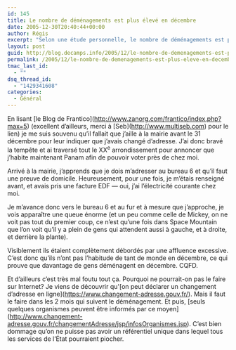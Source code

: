 ```yaml
---
id: 145
title: Le nombre de déménagements est plus élevé en décembre
date: 2005-12-30T20:40:44+00:00
author: Régis
excerpt: "Selon une étude personnelle, le nombre de déménagements est plus élevé en décembre que le reste de l'année."
layout: post
guid: http://blog.decamps.info/2005/12/le-nombre-de-demenagements-est-plus-eleve-en-decembre/
permalink: /2005/12/le-nombre-de-demenagements-est-plus-eleve-en-decembre/
tmac_last_id:
  - ""
dsq_thread_id:
  - "1429341608"
categories:
  - Général
---
```

En lisant \[le Blog de Frantico\](http://www.zanorg.com/frantico/index.php?max=5) (excellent d&rsquo;ailleurs, merci à \[Seb\](http://www.multiseb.com) pour le lien) je me suis souvenu qu&rsquo;il fallait que j&rsquo;aille à la mairie avant le 31 décembre pour leur indiquer que j&rsquo;avais changé d&rsquo;adresse. J&rsquo;ai donc bravé la tempête et ai traversé tout le XX<sup>e</sup> arrondissement pour annoncer que j&rsquo;habite maintenant Panam afin de pouvoir voter près de chez moi.

Arrivé à la mairie, j&rsquo;apprends que je dois m&rsquo;adresser au bureau 6 et qu&rsquo;il faut une preuve de domicile. Heureusement, pour une fois, je m&rsquo;étais renseigné avant, et avais pris une facture EDF &#8212; oui, j&rsquo;ai l&rsquo;électricité courante chez moi.

Je m&rsquo;avance donc vers le bureau 6 et au fur et à mesure que j&rsquo;approche, je vois apparaître une queue énorme (et un peu comme celle de Mickey, on ne voit pas tout du premier coup, ce n&rsquo;est qu&rsquo;une fois dans Space Mountain que l&rsquo;on voit qu&rsquo;il y a plein de gens qui attendent aussi à gauche, et à droite, et derrière la plante). 

Visiblement ils étaient complètement débordés par une affluence excessive. C&rsquo;est donc qu&rsquo;ils n&rsquo;ont pas l&rsquo;habitude de tant de monde en décembre, ce qui prouve que davantage de gens déménagent en décembre. CQFD.

Et d&rsquo;ailleurs c&rsquo;est très mal foutu tout ça. Pourquoi ne pourrait-on pas le faire sur Internet? Je viens de découvrir qu'\[on peut déclarer un changement d&rsquo;adresse en ligne\](https://www.changement-adresse.gouv.fr/). Mais il faut le faire dans les 2 mois qui suivent le déménagement. Et puis, \[seuls quelques organismes peuvent être informés par ce moyen\](http://www.changement-adresse.gouv.fr/changementAdresse/jsp/infosOrganismes.jsp). C&rsquo;est bien dommage qu&rsquo;on ne puisse pas avoir un référentiel unique dans lequel tous les services de l&rsquo;État pourraient piocher.